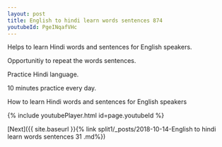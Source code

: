 ```yaml
---
layout: post
title: English to hindi learn words sentences 874 
youtubeId: PgeINqafVHc
---
```

 
 
Helps to learn Hindi words and sentences for English speakers.

Opportunitiy to repeat the words sentences. 

Practice Hindi language. 
 
10 minutes practice every day. 
 
How to learn Hindi words and sentences for English speakers 
 
{% include youtubePlayer.html id=page.youtubeId %}
 
 
[Next]({{ site.baseurl }}{% link  split1/_posts/2018-10-14-English to hindi learn words sentences 31 .md%})
 
